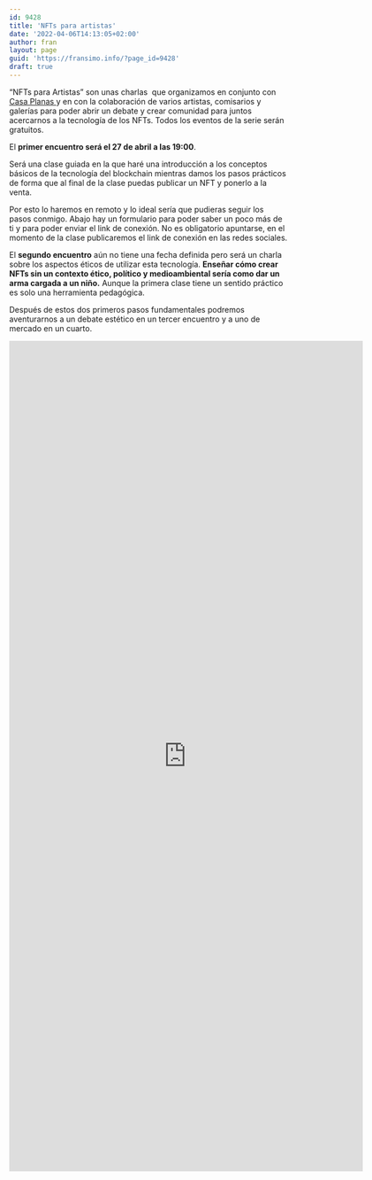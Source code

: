 ```yaml
---
id: 9428
title: 'NFTs para artistas'
date: '2022-04-06T14:13:05+02:00'
author: fran
layout: page
guid: 'https://fransimo.info/?page_id=9428'
draft: true
---
```


<!-- wp:paragraph -->
<p>“NFTs para Artistas” son unas charlas&nbsp; que organizamos en conjunto con <a href="http://www.casaplanas.org/" data-type="URL" data-id="http://www.casaplanas.org/">Casa Planas </a>y en con la colaboración de varios artistas, comisarios y galerías para poder abrir un debate y crear comunidad para juntos acercarnos a la tecnología de los NFTs. Todos los eventos de la serie serán gratuitos.</p>
<!-- /wp:paragraph -->

<!-- wp:paragraph -->
<p>El <strong>primer encuentro será el 27 de abril a las 19:00</strong>.&nbsp;</p>
<!-- /wp:paragraph -->

<!-- wp:paragraph -->
<p>Será una clase guiada en la que haré una introducción a los conceptos básicos de la tecnología del blockchain mientras damos los pasos prácticos de forma que al final de la clase puedas publicar un NFT y ponerlo a la venta.&nbsp;</p>
<!-- /wp:paragraph -->

<!-- wp:paragraph -->
<p>Por esto lo haremos en remoto y lo ideal sería que pudieras seguir los pasos conmigo. Abajo hay un formulario para poder saber un poco más de ti y para poder enviar el link de conexión. No es obligatorio apuntarse, en el momento de la clase publicaremos el link de conexión en las redes sociales.</p>
<!-- /wp:paragraph -->

<!-- wp:paragraph -->
<p>El <strong>segundo encuentro</strong> aún no tiene una fecha definida pero será un charla sobre los aspectos éticos de utilizar esta tecnología. <strong>Enseñar cómo crear NFTs sin un contexto ético, político y medioambiental sería como dar un arma cargada a un niño.</strong> Aunque la primera clase tiene un sentido práctico es solo una herramienta pedagógica.</p>
<!-- /wp:paragraph -->

<!-- wp:paragraph -->
<p>Después de estos dos primeros pasos fundamentales podremos aventurarnos a un debate estético en un tercer encuentro y a uno de mercado en un cuarto.</p>
<!-- /wp:paragraph -->

<!-- wp:paragraph -->
<p></p>
<!-- /wp:paragraph -->

<!-- wp:paragraph -->
<p></p>
<!-- /wp:paragraph -->

<!-- wp:paragraph -->
<p></p>
<!-- /wp:paragraph -->

<!-- wp:html -->
<iframe src="https://docs.google.com/forms/d/e/1FAIpQLSd_bxVBjvO8S3cqo5yLr5j-iyFmF9a_DhuUjq062SuoktNiGw/viewform?embedded=true" width="640" height="1500" frameborder="0" marginheight="0" marginwidth="0">Loading…</iframe>
<!-- /wp:html -->
